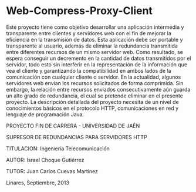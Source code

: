 Web-Compress-Proxy-Client
=========================

Este proyecto tiene como objetivo desarrollar una aplicación intermedia y transparente entre clientes y servidores web con el fin de mejorar la eficiencia en la transmisión de datos. Esta aplicación debe ser portable y transparente al usuario, además de eliminar la redundancia transmitida entre diferentes recursos de un mismo servidor web. 
Como resultado, se espera conseguir un decremento en la cantidad de datos transmitidos por el servidor, todo esto sin interferir en la representación de la información que vea el cliente y garantizando la compatibilidad en ambos lados de la comunicación con cualquier cliente o servidor.
En la actualidad, algunos servidores web envían los recursos solicitados de forma comprimida. Sin embargo, la relación entre recursos enviados consecutivamente aún guarda un alto grado de redundancia, el cual se pretende eliminar en el presente proyecto.
La descripción detallada del proyecto necesita de un nivel de conocimientos básicos en el protocolo HTTP, comunicaciones en red y lenguaje de programación Java.

PROYECTO FIN DE CARRERA - UNIVERSIDAD DE JAÉN

SUPRESOR DE REDUNDANCIAS PARA SERVIDORES HTTP


TITULACION: Ingeniería Telecomunicación

AUTOR: Israel Choque Gutiérrez

TUTOR: Juan Carlos Cuevas Martínez

Linares, Septiembre, 2013

